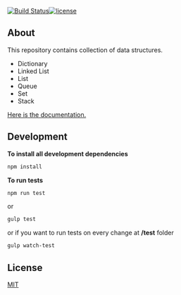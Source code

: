 [![Build Status](https://travis-ci.org/DNonov/data-structures-lib.svg?branch=master)](https://travis-ci.org/DNonov/data-structures-lib)[![license](https://img.shields.io/github/license/DNonov/data-structures-lib.svg)](./LICENSE)



## About
This repository contains collection of data structures.
* Dictionary
* Linked List
* List
* Queue
* Set
* Stack

[Here is the documentation.](https://dnonov.github.io/data-structures-lib/)

## Development

**To install all development dependencies**

```bash
npm install
```

**To run tests**
```bash
npm run test
```
or
```bash
gulp test
```
or if you want to run tests on every change at **/test** folder
```bash
gulp watch-test
```
## License
[MIT](./LICENSE)